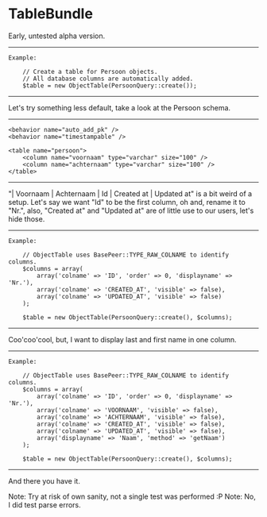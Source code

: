 TableBundle
===========

Early, untested alpha version.

------------------------------------------------------------------------------------
    Example:

        // Create a table for Persoon objects.
        // All database columns are automatically added.
        $table = new ObjectTable(PersoonQuery::create());
------------------------------------------------------------------------------------

Let's try something less default, take a look at the Persoon schema.

------------------------------------------------------------------------------------
    <behavior name="auto_add_pk" />
    <behavior name="timestampable" />

    <table name="persoon">
        <column name="voornaam" type="varchar" size="100" />
        <column name="achternaam" type="varchar" size="100" />
    </table>
------------------------------------------------------------------------------------

"| Voornaam | Achternaam | Id | Created at | Updated at" is a bit weird of a
setup. Let's say we want "Id" to be the first column, oh and, rename it to "Nr.",
also, "Created at" and "Updated at" are of little use to our users, let's hide
those.

------------------------------------------------------------------------------------
    Example:
       
        // ObjectTable uses BasePeer::TYPE_RAW_COLNAME to identify columns.
        $columns = array(
            array('colname' => 'ID', 'order' => 0, 'displayname' => 'Nr.'),
            array('colname' => 'CREATED_AT', 'visible' => false),
            array('colname' => 'UPDATED_AT', 'visible' => false)
        );

        $table = new ObjectTable(PersoonQuery::create(), $columns);
------------------------------------------------------------------------------------

Coo'coo'cool, but, I want to display last and first name in one column.

------------------------------------------------------------------------------------
    Example:
       
        // ObjectTable uses BasePeer::TYPE_RAW_COLNAME to identify columns.
        $columns = array(
            array('colname' => 'ID', 'order' => 0, 'displayname' => 'Nr.'),
            array('colname' => 'VOORNAAM', 'visible' => false),
            array('colname' => 'ACHTERNAAM', 'visible' => false),
            array('colname' => 'CREATED_AT', 'visible' => false),
            array('colname' => 'UPDATED_AT', 'visible' => false),
            array('displayname' => 'Naam', 'method' => 'getNaam')
        );

        $table = new ObjectTable(PersoonQuery::create(), $columns);
------------------------------------------------------------------------------------

And there you have it.

Note: Try at risk of own sanity, not a single test was performed :P
Note: No, I did test parse errors.
